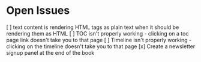 # Open Issues

[ ] text content is rendering HTML tags as plain text when it should be rendering them as HTML
[ ] TOC isn't properly working - clicking on a toc page link doesn't take you to that page 
[ ] Timeline isn't properly working - clicking on the timeline doesn't take you to that page 
[x] Create a newsletter signup panel at the end of the book
